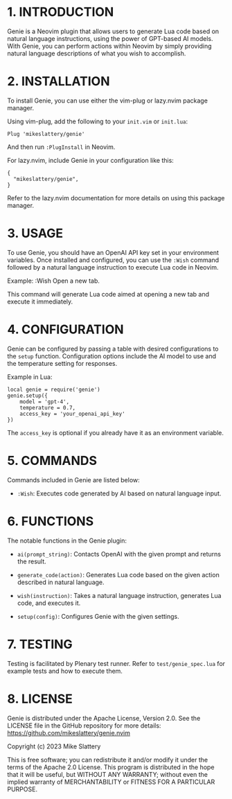 # 1. INTRODUCTION

Genie is a Neovim plugin that allows users to generate Lua code based on
natural language instructions, using the power of GPT-based AI models. With
Genie, you can perform actions within Neovim by simply providing natural
language descriptions of what you wish to accomplish.

# 2. INSTALLATION

To install Genie, you can use either the vim-plug or lazy.nvim package manager.

Using vim-plug, add the following to your `init.vim` or `init.lua`:

    Plug 'mikeslattery/genie'

And then run `:PlugInstall` in Neovim.

For lazy.nvim, include Genie in your configuration like this:

    {
      "mikeslattery/genie",
    }

Refer to the lazy.nvim documentation for more details on using this package manager.

# 3. USAGE

To use Genie, you should have an OpenAI API key set in your environment
variables. Once installed and configured, you can use the `:Wish` command
followed by a natural language instruction to execute Lua code in Neovim.

Example:
    :Wish Open a new tab.

This command will generate Lua code aimed at opening a new tab and execute it
immediately.

# 4. CONFIGURATION

Genie can be configured by passing a table with desired configurations to the
`setup` function. Configuration options include the AI model to use and the
temperature setting for responses.

Example in Lua:

    local genie = require('genie')
    genie.setup({
        model = 'gpt-4',
        temperature = 0.7,
        access_key = 'your_openai_api_key'
    })

The `access_key` is optional if you already have it as an environment variable.

# 5. COMMANDS

Commands included in Genie are listed below:

  * `:Wish`: Executes code generated by AI based on natural language input.

# 6. FUNCTIONS

The notable functions in the Genie plugin:

  * `ai(prompt_string)`: Contacts OpenAI with the given prompt and returns the result.

  * `generate_code(action)`: Generates Lua code based on the given action described in natural language.

  * `wish(instruction)`: Takes a natural language instruction, generates Lua code, and executes it.

  * `setup(config)`: Configures Genie with the given settings.

# 7. TESTING

Testing is facilitated by Plenary test runner. Refer to `test/genie_spec.lua`
for example tests and how to execute them.

# 8. LICENSE

Genie is distributed under the Apache License, Version 2.0. See the LICENSE file 
in the GitHub repository for more details: https://github.com/mikeslattery/genie.nvim

Copyright (c) 2023 Mike Slattery

This is free software; you can redistribute it and/or modify it under the
terms of the Apache 2.0 License. This program is distributed in the hope
that it will be useful, but WITHOUT ANY WARRANTY; without even the implied
warranty of MERCHANTABILITY or FITNESS FOR A PARTICULAR PURPOSE.
